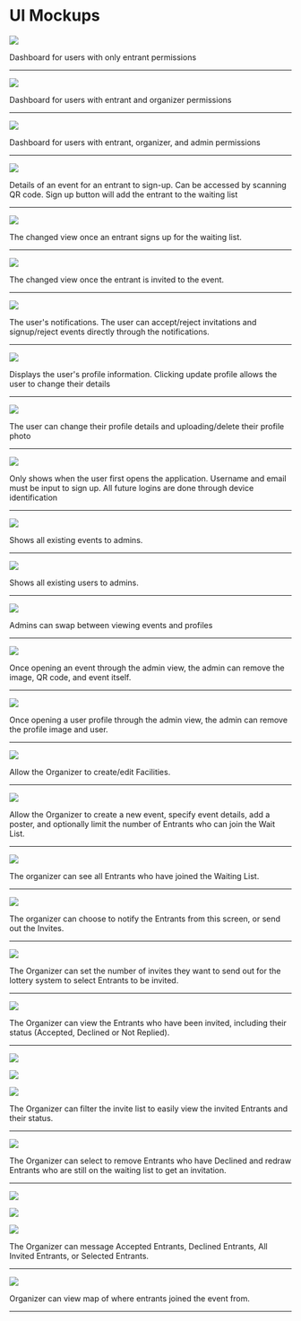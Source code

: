 # UI Mockups

![](ui-mockups/EntrantDashboard.png?raw=true)

Dashboard for users with only entrant permissions

-----------------------------------------------------------------------------------------

![](ui-mockups/OrganizerDashboard.png?raw=true)

Dashboard for users with entrant and organizer permissions

-----------------------------------------------------------------------------------------

![](ui-mockups/AdminDashboard.png?raw=true)

Dashboard for users with entrant, organizer, and admin permissions

-----------------------------------------------------------------------------------------

![](ui-mockups/EventDetails.png?raw=true)

Details of an event for an entrant to sign-up. Can be accessed by scanning QR code.
Sign up button will add the entrant to the waiting list

-----------------------------------------------------------------------------------------
![](ui-mockups/LeaveEventDetails.png?raw=true)

The changed view once an entrant signs up for the waiting list.

-----------------------------------------------------------------------------------------

![](ui-mockups/AcceptDeclineEventDetails.png?raw=true)

The changed view once the entrant is invited to the event.

-----------------------------------------------------------------------------------------

![](ui-mockups/NotificationPulldown.png?raw=true)

The user's notifications. The user can accept/reject invitations and signup/reject events directly through the notifications.

-----------------------------------------------------------------------------------------

![](ui-mockups/ProfileDetails.png?raw=true)

Displays the user's profile information. Clicking update profile allows the user to change their details

-----------------------------------------------------------------------------------------

![](ui-mockups/UpdateProfile.png?raw=true)

The user can change their profile details and uploading/delete their profile photo

-----------------------------------------------------------------------------------------

![](ui-mockups/Signup.png?raw=true)

Only shows when the user first opens the application. Username and email must be input to sign up. All future logins are done through device identification

-----------------------------------------------------------------------------------------

![](ui-mockups/AdminViewEvents.png?raw=true)

Shows all existing events to admins. 

-----------------------------------------------------------------------------------------

![](ui-mockups/AdminBrowseProfiles.png?raw=true)

Shows all existing users to admins. 

-----------------------------------------------------------------------------------------

![](ui-mockups/AdminBrowseEventsandProfiles.png?raw=true)

Admins can swap between viewing events and profiles

-----------------------------------------------------------------------------------------

![](ui-mockups/AdminRemoveEventsImages.png?raw=true)

Once opening an event through the admin view, the admin can remove the image, QR code, and event itself.

-----------------------------------------------------------------------------------------

![](ui-mockups/AdminRemoveProfileImages.png?raw=true)

Once opening a user profile through the admin view, the admin can remove the profile image and user.

-----------------------------------------------------------------------------------------

![](ui-mockups/OrganizerFacility.png?raw=true)

Allow the Organizer to create/edit Facilities.

-----------------------------------------------------------------------------------------

![](ui-mockups/OrganizerNewEvent.png?raw=true)

Allow the Organizer to create a new event, specify event details, add a poster, and optionally limit the number of Entrants who can join the Wait List.

-----------------------------------------------------------------------------------------

![](ui-mockups/OrganizerWaitList.png?raw=true)

The organizer can see all Entrants who have joined the Waiting List.

-----------------------------------------------------------------------------------------

![](ui-mockups/OrganizerWaitListOptions.png?raw=true)

The organizer can choose to notify the Entrants from this screen, or send out the Invites.

-----------------------------------------------------------------------------------------

![](ui-mockups/OrganizerSendInvites.png?raw=true)

The Organizer can set the number of invites they want to send out for the lottery system to select Entrants to be invited.

-----------------------------------------------------------------------------------------

![](ui-mockups/OrganizerInviteList.png?raw=true)

The Organizer can view the Entrants who have been invited, including their status (Accepted, Declined or Not Replied).

-----------------------------------------------------------------------------------------

![](ui-mockups/OrganizerInviteListFilteredAccepted.png?raw=true)

![](ui-mockups/OrganizerInviteListFilteredDeclined.png?raw=true)

![](ui-mockups/OrganizerInviteListFilteredNotReplied.png?raw=true)

The Organizer can filter the invite list to easily view the invited Entrants and their status.

-----------------------------------------------------------------------------------------

![](ui-mockups/OrganizerInviteListRedraw.png?raw=true)

The Organizer can select to remove Entrants who have Declined and redraw Entrants who are still on the waiting list to get an invitation.

-----------------------------------------------------------------------------------------

![](ui-mockups/OrganizerInviteListNotifyOptions.png?raw=true)

![](ui-mockups/OrganizerInviteListNotifySelectedEntrant.png?raw=true)

![](ui-mockups/OrganizerSendNotification.png?raw=true)

The Organizer can message Accepted Entrants, Declined Entrants, All Invited Entrants, or Selected Entrants.

-----------------------------------------------------------------------------------------

![](ui-mockups/Map.png?raw=true)

Organizer can view map of where entrants joined the event from.

-----------------------------------------------------------------------------------------
